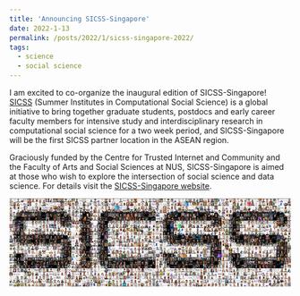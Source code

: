```yaml
---
title: 'Announcing SICSS-Singapore'
date: 2022-1-13
permalink: /posts/2022/1/sicss-singapore-2022/
tags:
  - science
  - social science
---
```


I am excited to co-organize the inaugural edition of SICSS-Singapore! [SICSS](https://sicss.io/) (Summer Institutes in Computational Social Science) is a global initiative to bring together graduate students, postdocs and early career faculty members for intensive study and interdisciplinary research in computational social science for a two week period, and SICSS-Singapore will be the first SICSS partner location in the ASEAN region.

Graciously funded by the Centre for Trusted Internet and Community and the Faculty of Arts and Social Sciences at NUS, SICSS-Singapore is aimed at those who wish to explore the intersection of social science and data science. For details visit the [SICSS-Singapore website](https://sicss.io/2022/singapore/).

![SICSS](/assets/images/sicss.png)

